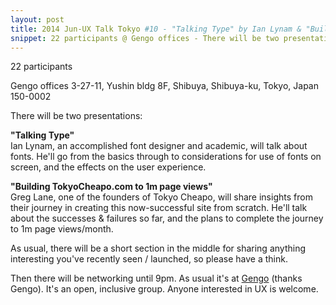 ```yaml
---
layout: post
title: 2014 Jun-UX Talk Tokyo #10 - "Talking Type" by Ian Lynam & "Building TokyoCheapo.com to 1m page views" by Greg Lane
snippet: 22 participants @ Gengo offices - There will be two presentations -  1) UX Research at Sony<br> Carol Chung, visiting us from Sony in -
---
```

22 participants

Gengo offices 3-27-11, Yushin bldg 8F, Shibuya, Shibuya-ku, Tokyo, Japan 150-0002

There will be two presentations:

<strong>"Talking Type"</strong><br>
Ian Lynam, an accomplished font designer and academic, will talk about fonts. He'll go from the basics through to considerations for use of fonts on screen, and the effects on the user experience. 

<strong>"Building TokyoCheapo.com to 1m page views"</strong><br>
Greg Lane, one of the founders of Tokyo Cheapo, will share insights from their journey in creating this now-successful site from scratch. He'll talk about the successes &amp; failures so far, and the plans to complete the journey to 1m page views/month.

As usual, there will be a short section in the middle for sharing anything interesting you've recently seen / launched, so please have a think.

Then there will be networking until 9pm. As usual it's at [Gengo](http://gengo.com) (thanks Gengo). It's an open, inclusive group. Anyone interested in UX is welcome.

